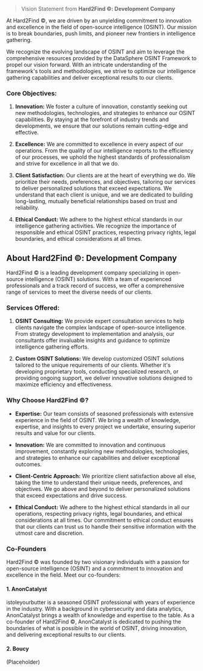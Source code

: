 > Vision Statement from **Hard2Find ©️: Development Company**

At Hard2Find ©️, we are driven by an unyielding commitment to innovation and excellence in the field of open-source intelligence (OSINT). Our mission is to break boundaries, push limits, and pioneer new frontiers in intelligence gathering. 

We recognize the evolving landscape of OSINT and aim to leverage the comprehensive resources provided by the DataSphere OSINT Framework to propel our vision forward. With an intricate understanding of the framework's tools and methodologies, we strive to optimize our intelligence gathering capabilities and deliver exceptional results to our clients.

### Core Objectives:

1. **Innovation:** We foster a culture of innovation, constantly seeking out new methodologies, technologies, and strategies to enhance our OSINT capabilities. By staying at the forefront of industry trends and developments, we ensure that our solutions remain cutting-edge and effective.

2. **Excellence:** We are committed to excellence in every aspect of our operations. From the quality of our intelligence reports to the efficiency of our processes, we uphold the highest standards of professionalism and strive for excellence in all that we do.

3. **Client Satisfaction:** Our clients are at the heart of everything we do. We prioritize their needs, preferences, and objectives, tailoring our services to deliver personalized solutions that exceed expectations. We understand that each client is unique, and we are dedicated to building long-lasting, mutually beneficial relationships based on trust and reliability.

4. **Ethical Conduct:** We adhere to the highest ethical standards in our intelligence gathering activities. We recognize the importance of responsible and ethical OSINT practices, respecting privacy rights, legal boundaries, and ethical considerations at all times.

## About Hard2Find ©️: Development Company

Hard2Find ©️ is a leading development company specializing in open-source intelligence (OSINT) solutions. With a team of experienced professionals and a track record of success, we offer a comprehensive range of services to meet the diverse needs of our clients.

### Services Offered:

1. **OSINT Consulting:** We provide expert consultation services to help clients navigate the complex landscape of open-source intelligence. From strategy development to implementation and analysis, our consultants offer invaluable insights and guidance to optimize intelligence gathering efforts.

2. **Custom OSINT Solutions:** We develop customized OSINT solutions tailored to the unique requirements of our clients. Whether it's developing proprietary tools, conducting specialized research, or providing ongoing support, we deliver innovative solutions designed to maximize efficiency and effectiveness.

### Why Choose Hard2Find ©️?

- **Expertise:** Our team consists of seasoned professionals with extensive experience in the field of OSINT. We bring a wealth of knowledge, expertise, and insights to every project we undertake, ensuring superior results and value for our clients.

- **Innovation:** We are committed to innovation and continuous improvement, constantly exploring new methodologies, technologies, and strategies to enhance our capabilities and deliver exceptional outcomes.

- **Client-Centric Approach:** We prioritize client satisfaction above all else, taking the time to understand their unique needs, preferences, and objectives. We go above and beyond to deliver personalized solutions that exceed expectations and drive success.

- **Ethical Conduct:** We adhere to the highest ethical standards in all our operations, respecting privacy rights, legal boundaries, and ethical considerations at all times. Our commitment to ethical conduct ensures that our clients can trust us to handle their sensitive information with the utmost care and discretion.

### Co-Founders

Hard2Find ©️ was founded by two visionary individuals with a passion for open-source intelligence (OSINT) and a commitment to innovation and excellence in the field. Meet our co-founders:

#### 1. AnonCatalyst 
istoleyourbutter is a seasoned OSINT professional with years of experience in the industry. With a background in cybersecurity and data analytics, AnonCatalyst brings a wealth of knowledge and expertise to the table. As a co-founder of Hard2Find ©️, AnonCatalyst is dedicated to pushing the boundaries of what is possible in the world of OSINT, driving innovation, and delivering exceptional results to our clients.

#### 2. Boucy 
(Placeholder)

